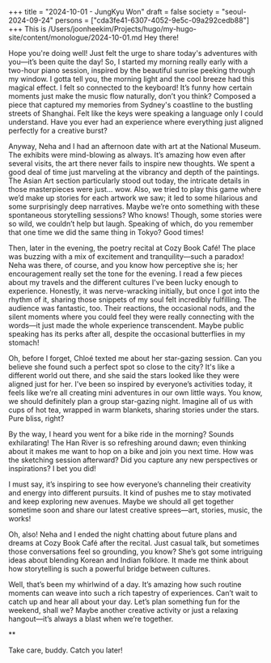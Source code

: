 +++
title = "2024-10-01 - JungKyu Won"
draft = false
society = "seoul-2024-09-24"
persons = ["cda3fe41-6307-4052-9e5c-09a292cedb88"]
+++
This is /Users/joonheekim/Projects/hugo/my-hugo-site/content/monologue/2024-10-01.md
Hey there! 

Hope you're doing well! Just felt the urge to share today's adventures with you—it’s been quite the day! So, I started my morning really early with a two-hour piano session, inspired by the beautiful sunrise peeking through my window. I gotta tell you, the morning light and the cool breeze had this magical effect. I felt so connected to the keyboard! It’s funny how certain moments just make the music flow naturally, don’t you think? Composed a piece that captured my memories from Sydney's coastline to the bustling streets of Shanghai. Felt like the keys were speaking a language only I could understand. Have you ever had an experience where everything just aligned perfectly for a creative burst?

Anyway, Neha and I had an afternoon date with art at the National Museum. The exhibits were mind-blowing as always. It’s amazing how even after several visits, the art there never fails to inspire new thoughts. We spent a good deal of time just marveling at the vibrancy and depth of the paintings. The Asian Art section particularly stood out today, the intricate details in those masterpieces were just... wow. Also, we tried to play this game where we’d make up stories for each artwork we saw; it led to some hilarious and some surprisingly deep narratives. Maybe we’re onto something with these spontaneous storytelling sessions? Who knows! Though, some stories were so wild, we couldn’t help but laugh. Speaking of which, do you remember that one time we did the same thing in Tokyo? Good times!

Then, later in the evening, the poetry recital at Cozy Book Café! The place was buzzing with a mix of excitement and tranquility—such a paradox! Neha was there, of course, and you know how perceptive she is; her encouragement really set the tone for the evening. I read a few pieces about my travels and the different cultures I've been lucky enough to experience. Honestly, it was nerve-wracking initially, but once I got into the rhythm of it, sharing those snippets of my soul felt incredibly fulfilling. The audience was fantastic, too. Their reactions, the occasional nods, and the silent moments where you could feel they were really connecting with the words—it just made the whole experience transcendent. Maybe public speaking has its perks after all, despite the occasional butterflies in my stomach!

Oh, before I forget, Chloé texted me about her star-gazing session. Can you believe she found such a perfect spot so close to the city? It's like a different world out there, and she said the stars looked like they were aligned just for her. I've been so inspired by everyone’s activities today, it feels like we’re all creating mini adventures in our own little ways. You know, we should definitely plan a group star-gazing night. Imagine all of us with cups of hot tea, wrapped in warm blankets, sharing stories under the stars. Pure bliss, right?

By the way, I heard you went for a bike ride in the morning? Sounds exhilarating! The Han River is so refreshing around dawn; even thinking about it makes me want to hop on a bike and join you next time. How was the sketching session afterward? Did you capture any new perspectives or inspirations? I bet you did! 

I must say, it’s inspiring to see how everyone’s channeling their creativity and energy into different pursuits. It kind of pushes me to stay motivated and keep exploring new avenues. Maybe we should all get together sometime soon and share our latest creative sprees—art, stories, music, the works!

Oh, also! Neha and I ended the night chatting about future plans and dreams at Cozy Book Café after the recital. Just casual talk, but sometimes those conversations feel so grounding, you know? She’s got some intriguing ideas about blending Korean and Indian folklore. It made me think about how storytelling is such a powerful bridge between cultures. 

Well, that’s been my whirlwind of a day. It’s amazing how such routine moments can weave into such a rich tapestry of experiences. Can’t wait to catch up and hear all about your day. Let’s plan something fun for the weekend, shall we? Maybe another creative activity or just a relaxing hangout—it’s always a blast when we’re together.

**

Take care, buddy. Catch you later!
